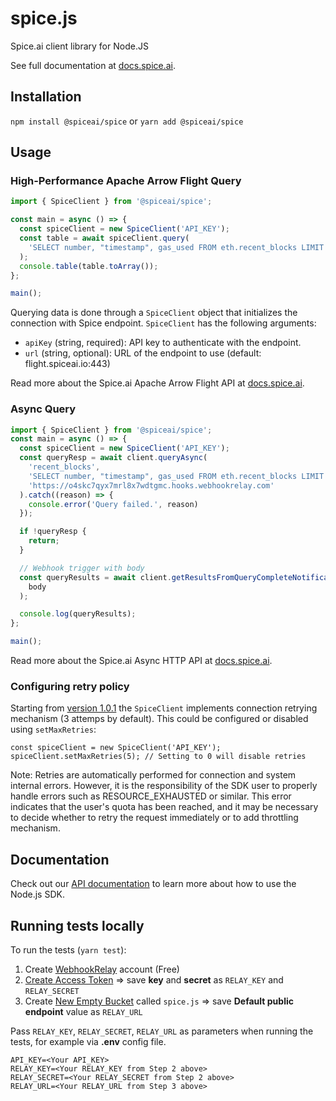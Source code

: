 # spice.js

Spice.ai client library for Node.JS

See full documentation at [docs.spice.ai](https://docs.spice.ai/sdks/node.js-sdk).

## Installation

`npm install @spiceai/spice` or `yarn add @spiceai/spice`

## Usage

### High-Performance Apache Arrow Flight Query

```js
import { SpiceClient } from '@spiceai/spice';

const main = async () => {
  const spiceClient = new SpiceClient('API_KEY');
  const table = await spiceClient.query(
    'SELECT number, "timestamp", gas_used FROM eth.recent_blocks LIMIT 10'
  );
  console.table(table.toArray());
};

main();
```

Querying data is done through a `SpiceClient` object that initializes the connection with Spice endpoint. `SpiceClient` has the following arguments:

- `apiKey` (string, required): API key to authenticate with the endpoint.
- `url` (string, optional): URL of the endpoint to use (default: flight.spiceai.io:443)

Read more about the Spice.ai Apache Arrow Flight API at [docs.spice.ai](https://docs.spice.ai/api/sql-query-api/apache-arrow-flight-api).

### Async Query

```js
import { SpiceClient } from '@spiceai/spice';
const main = async () => {
  const spiceClient = new SpiceClient('API_KEY');
  const queryResp = await client.queryAsync(
    'recent_blocks',
    'SELECT number, "timestamp", gas_used FROM eth.recent_blocks LIMIT 10',
    'https://o4skc7qyx7mrl8x7wdtgmc.hooks.webhookrelay.com'
  ).catch((reason) => {
    console.error('Query failed.', reason)    
  });

  if !queryResp {
    return;
  }

  // Webhook trigger with body
  const queryResults = await client.getResultsFromQueryCompleteNotification(
    body
  );

  console.log(queryResults);
};

main();
```

Read more about the Spice.ai Async HTTP API at [docs.spice.ai](https://docs.spice.ai/api/sql-query-api/http-api-1).

### Configuring retry policy

Starting from [version 1.0.1](https://github.com/spiceai/spice.js/releases/tag/v1.0.1) the `SpiceClient` implements connection retrying mechanism (3 attemps by default).
This could be configured or disabled using `setMaxRetries`:

```
const spiceClient = new SpiceClient('API_KEY');
spiceClient.setMaxRetries(5); // Setting to 0 will disable retries
```

Note: Retries are automatically performed for connection and system internal errors. However, it is the responsibility of
the SDK user to properly handle errors such as RESOURCE_EXHAUSTED or similar. This error indicates that the user's quota has
been reached, and it may be necessary to decide whether to retry the request immediately or to add throttling mechanism.

## Documentation

Check out our [API documentation](https://docs.spice.ai/sdks/node.js-sdk) to learn more about how to use the Node.js SDK.

## Running tests locally

To run the tests (`yarn test`):
1. Create [WebhookRelay](https://webhookrelay.com/) account (Free)
2. [Create Access Token](https://my.webhookrelay.com/tokens) => save **key** and **secret** as `RELAY_KEY` and `RELAY_SECRET`
3. Create [New Empty Bucket](https://my.webhookrelay.com/buckets) called `spice.js` => save **Default public endpoint** value as `RELAY_URL` 

Pass `RELAY_KEY`, `RELAY_SECRET`, `RELAY_URL` as parameters when running the tests, for example via **.env** config file.
```
API_KEY=<Your API_KEY>
RELAY_KEY=<Your RELAY_KEY from Step 2 above>
RELAY_SECRET=<Your RELAY_SECRET from Step 2 above>
RELAY_URL=<Your RELAY_URL from Step 3 above>
```